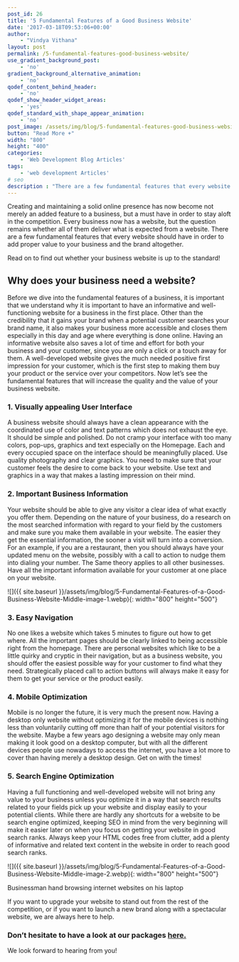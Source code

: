 ```yaml
---
post_id: 26
title: '5 Fundamental Features of a Good Business Website'
date: '2017-03-18T09:53:06+00:00'
author: 
    - "Vindya Vithana"
layout: post
permalink: /5-fundamental-features-good-business-website/
use_gradient_background_post:
    - 'no'
gradient_background_alternative_animation:
    - 'no'
qodef_content_behind_header:
    - 'no'
qodef_show_header_widget_areas:
    - 'yes'
qodef_standard_with_shape_appear_animation:
    - 'no'
post_image: /assets/img/blog/5-fundamental-features-good-business-website-post-image.webp
button: "Read More +"
width: "800"
height: "400"
categories:
    - 'Web Development Blog Articles'
tags:
    - 'web development Articles'
# seo
description : "There are a few fundamental features that every website should have in order to add proper value to your business and the brand altogether."
---
```



Creating and maintaining a solid online presence has now become not merely an added feature to a business, but a must have in order to stay aloft in the competition. Every business now has a website, but the question remains whether all of them deliver what is expected from a website. There are a few fundamental features that every website should have in order to add proper value to your business and the brand altogether.

Read on to find out whether your business website is up to the standard!

## Why does your business need a website?

Before we dive into the fundamental features of a business, it is important that we understand why it is important to have an informative and well-functioning website for a business in the first place. Other than the credibility that it gains your brand when a potential customer searches your brand name, it also makes your business more accessible and closes them especially in this day and age where everything is done online. Having an informative website also saves a lot of time and effort for both your business and your customer, since you are only a click or a touch away for them. A well-developed website gives the much needed positive first impression for your customer, which is the first step to making them buy your product or the service over your competitors. Now let’s see the fundamental features that will increase the quality and the value of your business website.

### 1. Visually appealing User Interface

A business website should always have a clean appearance with the coordinated use of color and text patterns which does not exhaust the eye. It should be simple and polished. Do not cramp your interface with too many colors, pop-ups, graphics and text especially on the Homepage. Each and every occupied space on the interface should be meaningfully placed. Use quality photography and clear graphics. You need to make sure that your customer feels the desire to come back to your website. Use text and graphics in a way that makes a lasting impression on their mind.

### 2. Important Business Information

Your website should be able to give any visitor a clear idea of what exactly you offer them. Depending on the nature of your business, do a research on the most searched information with regard to your field by the customers and make sure you make them available in your website. The easier they get the essential information, the sooner a visit will turn into a conversion. For an example, if you are a restaurant, then you should always have your updated menu on the website, possibly with a call to action to nudge them into dialing your number. The Same theory applies to all other businesses. Have all the important information available for your customer at one place on your website.

![]({{ site.baseurl }}/assets/img/blog/5-Fundamental-Features-of-a-Good-Business-Website-Middle-image-1.webp){: width="800" height="500"}

### 3. Easy Navigation

No one likes a website which takes 5 minutes to figure out how to get where. All the important pages should be clearly linked to being accessible right from the homepage. There are personal websites which like to be a little quirky and cryptic in their navigation, but as a business website, you should offer the easiest possible way for your customer to find what they need. Strategically placed call to action buttons will always make it easy for them to get your service or the product easily.

### 4. Mobile Optimization

Mobile is no longer the future, it is very much the present now. Having a desktop only website without optimizing it for the mobile devices is nothing less than voluntarily cutting off more than half of your potential visitors for the website. Maybe a few years ago designing a website may only mean making it look good on a desktop computer, but with all the different devices people use nowadays to access the internet, you have a lot more to cover than having merely a desktop design. Get on with the times!

### 5. Search Engine Optimization

Having a full functioning and well-developed website will not bring any value to your business unless you optimize it in a way that search results related to your fields pick up your website and display easily to your potential clients. While there are hardly any shortcuts for a website to be search engine optimized, keeping SEO in mind from the very beginning will make it easier later on when you focus on getting your website in good search ranks. Always keep your HTML codes free from clutter, add a plenty of informative and related text content in the website in order to reach good search ranks.

![]({{ site.baseurl }}/assets/img/blog/5-Fundamental-Features-of-a-Good-Business-Website-Middle-image-2.webp){: width="800" height="500"}

Businessman hand browsing internet websites on his laptop

If you want to upgrade your website to stand out from the rest of the competition, or if you want to launch a new brand along with a spectacular website, we are always here to help.

### Don’t hesitate to have a look at our packages [**here.** ]({{site.baseurl}}/packages/web-design-and-developement)

We look forward to hearing from you!